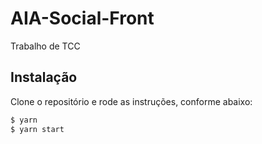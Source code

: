 # AIA-Social-Front
Trabalho de TCC

## Instalação

Clone o repositório e rode as instruções, conforme abaixo:

```sh
$ yarn
$ yarn start
```